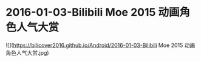 # 2016-01-03-Bilibili Moe 2015 动画角色人气大赏
![](https://bilicover2016.github.io/Android/2016-01-03-Bilibili Moe 2015 动画角色人气大赏.jpg)
